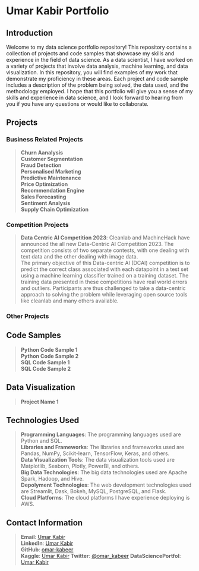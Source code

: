 # Umar Kabir Portfolio
## Introduction
Welcome to my data science portfolio repository! This repository contains a collection of projects and code samples that showcase my skills and experience in the field of data science. As a data scientist, I have worked on a variety of projects that involve data analysis, machine learning, and data visualization. In this repository, you will find examples of my work that demonstrate my proficiency in these areas. Each project and code sample includes a description of the problem being solved, the data used, and the methodology employed. I hope that this portfolio will give you a sense of my skills and experience in data science, and I look forward to hearing from you if you have any questions or would like to collaborate.  

## Projects

### Business Related Projects
> **Churn Aanalysis**  
> **Customer Segmentation**  
> **Fraud Detection**  
> **Personalised Marketing**  
> **Predictive Maintenance**  
> **Price Optimization**  
> **Recommendation Engine**  
> **Sales Forecasting**  
> **Sentiment Analysis**  
> **Supply Chain Optimization**  

### Competition Projects
> **Data Centric AI Competition 2023**: Cleanlab and MachineHack have announced the all new Data-Centric AI Competition 2023. The competition consists of two separate contests, with one dealing with text data and the other dealing with image data.  
The primary objective of this Data-centric AI (DCAI) competition is to predict the correct class associated with each datapoint in a test set using a machine learning classifier trained on a training dataset. The training data presented in these competitions have real world errors and outliers. Participants are thus challenged to take a data-centric approach to solving the problem while leveraging open source tools like cleanlab and many others available.  

### Other Projects

## Code Samples
> **Python Code Sample 1**  
> **Python Code Sample 2**  
> **SQL Code Sample 1**  
> **SQL Code Sample 2**  

## Data Visualization

> **Project Name 1**

## Technologies Used

> **Programming Languages**: The programming languages used are Python and SQL.    
> **Libraries and Frameworks**: The libraries and frameworks used are Pandas, NumPy, Scikit-learn, TensorFlow, Keras, and others.  
> **Data Visualization Tools**: The data visualization tools used are Matplotlib, Seaborn, Plotly, PowerBI, and others.  
> **Big Data Technologies**: The big data technologies used are Apache Spark, Hadoop, and Hive.  
> **Depolyment Technologies**: The web development technologies used are Streamlit, Dask, Bokeh, MySQL, PostgreSQL, and Flask.  
> **Cloud Platforms**: The cloud platforms I have experience deploying is AWS.  

## Contact Information

> **Email**: [Umar Kabir](uksaid12@gmail.com)  
> **LinkedIn**: [Umar Kabir](https://www.linkedin.com/in/umar-kabir-9b8a6a88/)  
> **GitHub**: [omar-kabeer](https://github.com/omar-kabeer)  
> **Kaggle**: [Umar Kabir](https://www.kaggle.com/umarkabir)
> **Twitter**: [@omar_kabeer](https://twitter.com/Omar_Kabeer)
> **DataSciencePortfol**: [Umar Kabir](https://www.datascienceportfol.io/umarkabir)  
